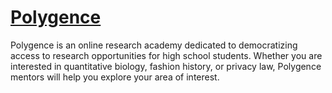 # [Polygence](https://www.polygence.org)

Polygence is an online research academy dedicated to democratizing access to research opportunities for high school students. Whether you are interested in quantitative biology, fashion history, or privacy law, Polygence mentors will help you explore your area of interest.

